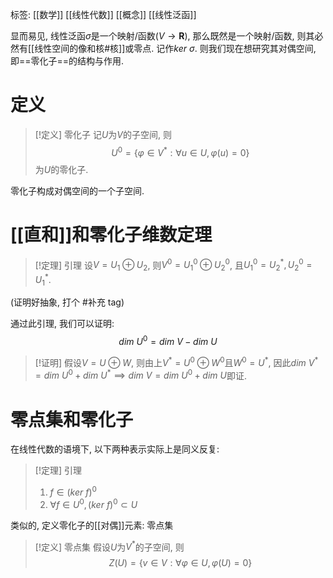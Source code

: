 标签: [[数学]] [[线性代数]] [[概念]] [[线性泛函]]

显而易见, 线性泛函$\sigma$是一个映射/函数($V\to \mathbf{R}$), 那么既然是一个映射/函数, 则其必然有[[线性空间的像和核#核]]或零点. 记作$ker\ \sigma$. 则我们现在想研究其对偶空间, 即==零化子==的结构与作用. 

# 定义

>[!定义] 零化子
>记$U$为$V$的子空间, 则
>$$
>U^{0}=\{\varphi\in V^{*}:\forall u \in U,\varphi(u)=0\}
>$$
>为$U$的零化子. 

零化子构成对偶空间的一个子空间. 

# [[直和]]和零化子维数定理


>[!定理] 引理
设$V=U_{1}\oplus U_{2}$, 则$V^{0}=U_{1}^{0}\oplus U_{2}^{0}$, 且$U_{1}^{0}=U_{2}^{*},U_{2}^{0}=U_{1}^{*}$. 


(证明好抽象, 打个 #补充 tag)

通过此引理, 我们可以证明: 
$$
dim\ U^{0} = dim\ V - dim\ U
$$
> [!证明]
>    假设$V=U\oplus W$, 则由上$V^{*}=U^{0}\oplus W^{0}$且$W^{0}=U^{*}$, 因此$dim\ V^{*} = dim\ U^{0} + dim\ U^{*}\implies dim\ V=dim\ U^{0} + dim\ U$即证. 

# 零点集和零化子

在线性代数的语境下, 以下两种表示实际上是同义反复: 

>[!定理] 引理
>1. $f\in (ker\ f)^{0}$
>2. $\forall f \in U^{0}, (ker\ f)^{0}\subset U$

类似的, 定义零化子的[[对偶]]元素: 零点集

>[!定义] 零点集
>假设$U$为$V^{*}$的子空间, 则
>$$
Z(U)=\{v\in V:\forall \varphi \in U,\varphi(U)=0\}
$$

